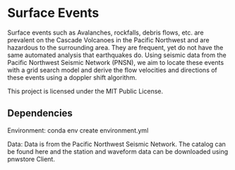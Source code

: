 # Surface Events
Surface events such as Avalanches, rockfalls, debris flows, etc. are prevalent on the Cascade Volcanoes in the Pacific Northwest and are hazardous to the surrounding area. They are frequent, yet do not have the same automated analysis that earthquakes do. Using seismic data from the Pacific Northwest Seismic Network (PNSN), we aim to locate these events with a grid search model and derive the flow velocities and directions of these events using a doppler shift algorithm.

This project is licensed under the MIT Public License.

## Dependencies
Environment: 
conda env create environment.yml

Data: Data is from the Pacific Northwest Seismic Network. The catalog can be found here and the station and waveform data can be downloaded using pnwstore Client. 


